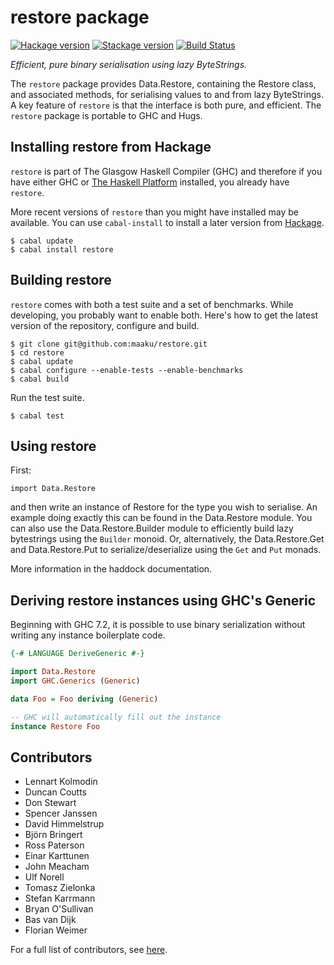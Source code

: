 # restore package #

[![Hackage version](https://img.shields.io/hackage/v/restore.svg?label=Hackage)](https://hackage.haskell.org/package/restore) [![Stackage version](https://www.stackage.org/package/restore/badge/lts?label=Stackage)](https://www.stackage.org/package/restore) [![Build Status](https://api.travis-ci.org/maaku/restore.png?branch=master)](http://travis-ci.org/maaku/restore)

*Efficient, pure binary serialisation using lazy ByteStrings.*

The ``restore`` package provides Data.Restore, containing the Restore class,
and associated methods, for serialising values to and from lazy
ByteStrings.
A key feature of ``restore`` is that the interface is both pure, and efficient.
The ``restore`` package is portable to GHC and Hugs.

## Installing restore from Hackage ##

``restore`` is part of The Glasgow Haskell Compiler (GHC) and therefore if you
have either GHC or [The Haskell Platform](http://www.haskell.org/platform/)
installed, you already have ``restore``.

More recent versions of ``restore`` than you might have installed may be
available. You can use ``cabal-install`` to install a later version from
[Hackage](http://hackage.haskell.org/package/restore).

    $ cabal update
    $ cabal install restore

## Building restore ##

``restore`` comes with both a test suite and a set of benchmarks.
While developing, you probably want to enable both.
Here's how to get the latest version of the repository, configure and build.

    $ git clone git@github.com:maaku/restore.git
    $ cd restore
    $ cabal update
    $ cabal configure --enable-tests --enable-benchmarks
    $ cabal build

Run the test suite.

    $ cabal test

## Using restore ##

First:

    import Data.Restore

and then write an instance of Restore for the type you wish to serialise.
An example doing exactly this can be found in the Data.Restore module.
You can also use the Data.Restore.Builder module to efficiently build
lazy bytestrings using the ``Builder`` monoid. Or, alternatively, the
Data.Restore.Get and Data.Restore.Put to serialize/deserialize using
the ``Get`` and ``Put`` monads.

More information in the haddock documentation.

## Deriving restore instances using GHC's Generic ##

Beginning with GHC 7.2, it is possible to use binary serialization without
writing any instance boilerplate code.

```haskell
{-# LANGUAGE DeriveGeneric #-}

import Data.Restore
import GHC.Generics (Generic)

data Foo = Foo deriving (Generic)

-- GHC will automatically fill out the instance
instance Restore Foo
```

## Contributors ##

* Lennart Kolmodin
* Duncan Coutts
* Don Stewart
* Spencer Janssen
* David Himmelstrup
* Björn Bringert
* Ross Paterson
* Einar Karttunen
* John Meacham
* Ulf Norell
* Tomasz Zielonka
* Stefan Karrmann
* Bryan O'Sullivan
* Bas van Dijk
* Florian Weimer

For a full list of contributors, see
[here](https://github.com/maaku/restore/graphs/contributors).
